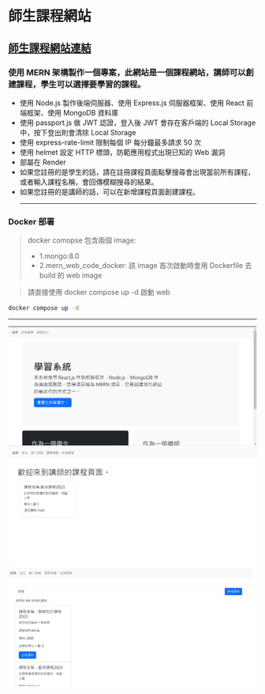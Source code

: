 # 師生課程網站

## <a href="https://teacher-student-platform.onrender.com" target="blank">師生課程網站連結</a>

### 使用 MERN 架構製作一個專案，此網站是一個課程網站，講師可以創建課程，學生可以選擇要學習的課程。

- 使用 Node.js 製作後端伺服器、使用 Express.js 伺服器框架、使用 React 前端框架、使用 MongoDB 資料庫
- 使用 passport.js 做 JWT 認證，登入後 JWT 會存在客戶端的 Local Storage 中，按下登出則會清除 Local Storage
- 使用 express-rate-limit 限制每個 IP 每分鐘最多請求 50 次
- 使用 helmet 設定 HTTP 標頭，防範應用程式出現已知的 Web 漏洞
- 部屬在 Render
- 如果您註冊的是學生的話，請在註冊課程頁面點擊搜尋會出現當前所有課程，或者輸入課程名稱，會回傳模糊搜尋的結果。
- 如果您註冊的是講師的話，可以在新增課程頁面創建課程。
  <hr>

### Docker 部署

> docker comopse 包含兩個 image:
>
> - 1.mongo:8.0
> - 2.mern_web_code_docker: 該 image 首次啟動時會用 Dockerfile 去 build 的 web image

> 請直接使用 docker compose up -d 啟動 web

```bash
docker compose up -d
```

  <hr>

![網站圖片1](/img1.jpg)
![網站圖片2](/img2.jpg)
![網站圖片3](/img3.jpg)
